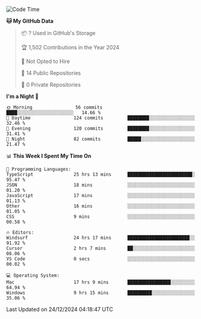 <!--START_SECTION:waka-->
![Code Time](http://img.shields.io/badge/Code%20Time-6%2C471%20hrs%207%20mins-blue)

**🐱 My GitHub Data** 

> 📦 ? Used in GitHub's Storage 
 > 
> 🏆 1,502 Contributions in the Year 2024
 > 
> 🚫 Not Opted to Hire
 > 
> 📜 14 Public Repositories 
 > 
> 🔑 0 Private Repositories 
 > 
**I'm a Night 🦉** 

```text
🌞 Morning                56 commits          ████░░░░░░░░░░░░░░░░░░░░░   14.66 % 
🌆 Daytime                124 commits         ████████░░░░░░░░░░░░░░░░░   32.46 % 
🌃 Evening                120 commits         ████████░░░░░░░░░░░░░░░░░   31.41 % 
🌙 Night                  82 commits          █████░░░░░░░░░░░░░░░░░░░░   21.47 % 
```


📊 **This Week I Spent My Time On** 

```text
💬 Programming Languages: 
TypeScript               25 hrs 13 mins      ████████████████████████░   95.47 % 
JSON                     18 mins             ░░░░░░░░░░░░░░░░░░░░░░░░░   01.20 % 
JavaScript               17 mins             ░░░░░░░░░░░░░░░░░░░░░░░░░   01.13 % 
Other                    16 mins             ░░░░░░░░░░░░░░░░░░░░░░░░░   01.05 % 
CSS                      9 mins              ░░░░░░░░░░░░░░░░░░░░░░░░░   00.58 % 

🔥 Editors: 
Windsurf                 24 hrs 17 mins      ███████████████████████░░   91.92 % 
Cursor                   2 hrs 7 mins        ██░░░░░░░░░░░░░░░░░░░░░░░   08.06 % 
VS Code                  0 secs              ░░░░░░░░░░░░░░░░░░░░░░░░░   00.02 % 

💻 Operating System: 
Mac                      17 hrs 9 mins       ████████████████░░░░░░░░░   64.94 % 
Windows                  9 hrs 15 mins       █████████░░░░░░░░░░░░░░░░   35.06 % 
```


 Last Updated on 24/12/2024 04:18:47 UTC
<!--END_SECTION:waka-->

